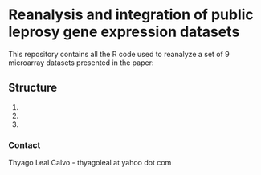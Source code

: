 # Reanalysis and integration of public leprosy gene expression datasets

This repository contains all the R code used to reanalyze a set of 9 microarray datasets presented in the paper: 

## Structure

1.
2. 
3.

### Contact

Thyago Leal Calvo - thyagoleal at yahoo dot com
